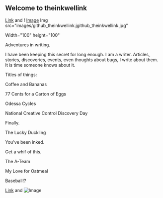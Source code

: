 ## Welcome to theinkwellink

[Link](theinkwellink.jpg) and ! [Image](src)
Img src="images/github_theinkwellink.jgithub_theinkwellink.jpg"

Width="100" height="100"

Adventures in writing.

I have been keeping this secret for long enough. I am a writer. Articles, stories, discoveries, events, even thoughts about bugs, I write about them. It is time someone knows about it. 

Titles of things:

Coffee and Bananas 

77 Cents for a Carton of Eggs

Odessa Cycles

National Creative Control Discovery Day

Finally.

The Lucky Duckling

You've been inked.

Get a whif of this.

The A-Team

My Love for Oatmeal

Baseball!?




[Link](url) and ![Image](src)


